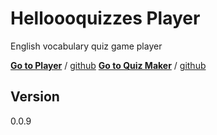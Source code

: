 # Helloooquizzes Player
English vocabulary quiz game player

<b>[Go to Player](http://helloooquizzes.com)</b> / [github](https://github.com/Heunsig/helloooquizzes-player)
<b>[Go to Quiz Maker](https://dashboard.helloooquizzes.com)</b> / [github](https://github.com/Heunsig/helloooquizzes-management)

## Version
0.0.9
